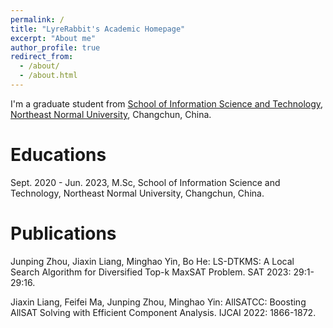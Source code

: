 ```yaml
---
permalink: /
title: "LyreRabbit's Academic Homepage"
excerpt: "About me"
author_profile: true
redirect_from: 
  - /about/
  - /about.html
---
```


I'm a graduate student from [School of Information Science and Technology](https://ist.nenu.edu.cn/), [Northeast Normal University](https://en.nenu.edu.cn/), Changchun, China.

Educations
======
Sept. 2020 - Jun. 2023, M.Sc, School of Information Science and Technology, Northeast Normal University, Changchun, China.

Publications
======
Junping Zhou, Jiaxin Liang, Minghao Yin, Bo He: LS-DTKMS: A Local Search Algorithm for Diversified Top-k MaxSAT Problem. SAT 2023: 29:1-29:16.

Jiaxin Liang, Feifei Ma, Junping Zhou, Minghao Yin: AllSATCC: Boosting AllSAT Solving with Efficient Component Analysis. IJCAI 2022: 1866-1872.
